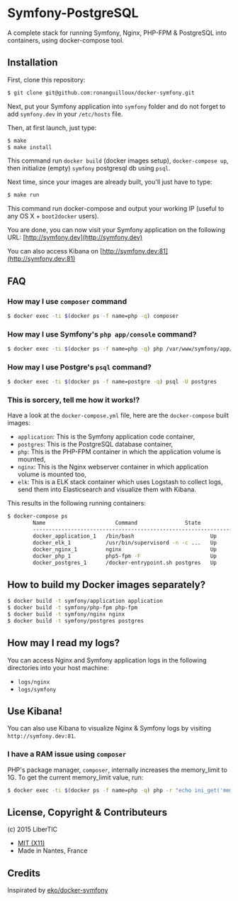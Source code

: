 # Symfony-PostgreSQL

A complete stack for running Symfony, Nginx, PHP-FPM & PostgreSQL into containers, using docker-compose tool.

## Installation

First, clone this repository:

```bash
$ git clone git@github.com:ronanguilloux/docker-symfony.git
```

Next, put your Symfony application into `symfony` folder and do not forget to add `symfony.dev` in your `/etc/hosts` file.

Then, at first launch, just type:

```bash
$ make
$ make install
```

This command run `docker build` (docker images setup), `docker-compose up`, then initialize (empty) `symfony` postgresql db using `psql`.

Next time, since your images are already built, you'll just have to type:

```bash
$ make run
```

This command run docker-compose and output your working IP (useful to any OS X + `boot2docker` users).

You are done, you can now visit your Symfony application on the following URL: [http://symfony.dev](http://symfony.dev)

You can also access Kibana on [http://symfony.dev:81](http://symfony.dev:81)

## FAQ

### How may I use `composer` command

```bash
$ docker exec -ti $(docker ps -f name=php -q) composer
```

### How may I use Symfony's  `php app/console` command?

```bash
$ docker exec -ti $(docker ps -f name=php -q) php /var/www/symfony/app/console cache:clear
```

### How may I use Postgre's `psql` command?

```bash
$ docker exec -ti $(docker ps -f name=postgre -q) psql -U postgres 
```

### This is sorcery, tell me how it works!?

Have a look at the `docker-compose.yml` file, here are the `docker-compose` built images:

* `application`: This is the Symfony application code container,
* `postgres`: This is the PostgreSQL database container,
* `php`: This is the PHP-FPM container in which the application volume is mounted,
* `nginx`: This is the Nginx webserver container in which application volume is mounted too,
* `elk`: This is a ELK stack container which uses Logstash to collect logs, send them into Elasticsearch and visualize them with Kibana.

This results in the following running containers:

```bash
$ docker-compose ps
        Name                      Command               State              Ports
        -------------------------------------------------------------------------------------------
        docker_application_1   /bin/bash                        Up
        docker_elk_1           /usr/bin/supervisord -n -c ...   Up      0.0.0.0:81->80/tcp
        docker_nginx_1         nginx                            Up      443/tcp, 0.0.0.0:80->80/tcp
        docker_php_1           php5-fpm -F                      Up      9000/tcp
        docker_postgres_1      /docker-entrypoint.sh postgres   Up      0.0.0.0:5432->5432/tcp
```

## How to build my Docker images separately?

```bash
$ docker build -t symfony/application application
$ docker build -t symfony/php-fpm php-fpm
$ docker build -t symfony/nginx nginx
$ docker build -t symfony/postgres postgres
```

## How may I read my logs?

You can access Nginx and Symfony application logs in the following directories into your host machine:

* `logs/nginx`
* `logs/symfony`

## Use Kibana!

You can also use Kibana to visualize Nginx & Symfony logs by visiting `http://symfony.dev:81`.

### I have a RAM issue using `composer`

PHP's package manager, `composer`, internally increases the memory_limit to 1G. To get the current memory_limit value, run:

```bash
$ docker exec -ti $(docker ps -f name=php -q) php -r "echo ini_get('memory_limit').PHP_EOL;"
```

## License, Copyright & Contributeurs

(c) 2015 LiberTIC

- [MIT (X11)](http://en.wikipedia.org/wiki/MIT_License)
- Made in Nantes, France

## Credits

Inspirated by [eko/docker-symfony](https://github.com/eko/docker-symfony)